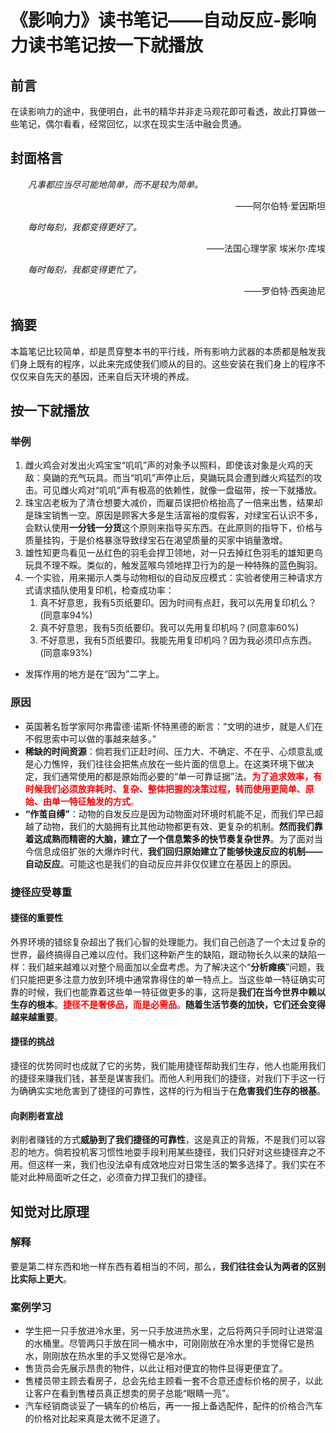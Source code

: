 # 《影响力》读书笔记——自动反应-影响力读书笔记按一下就播放

## 前言


在读影响力的途中，我便明白，此书的精华并非走马观花即可看透，故此打算做一些笔记，偶尔看看，经常回忆，以求在现实生活中融会贯通。


## 封面格言
<p style="text-indent:2em;font-style:oblique">凡事都应当尽可能地简单，而不是较为简单。
<p align="right">——阿尔伯特·爱因斯坦</p>

<p style="text-indent:2em;font-style:oblique">每时每刻，我都变得更好了。
<p align="right">——法国心理学家 埃米尔·库埃</p>

<p style="text-indent:2em;font-style:oblique">每时每刻，我都变得更忙了。
<p align="right">——罗伯特·西奥迪尼</p>


## 摘要

本篇笔记比较简单，却是贯穿整本书的平行线，所有影响力武器的本质都是触发我们身上既有的程序，以此来完成使我们顺从的目的。这些安装在我们身上的程序不仅仅来自先天的基因，还来自后天环境的养成。


## 按一下就播放

### 举例
1. 雌火鸡会对发出火鸡宝宝“叽叽”声的对象予以照料，即使该对象是火鸡的天敌：臭鼬的充气玩具。而当“叽叽”声停止后，臭鼬玩具会遭到雌火鸡猛烈的攻击。可见雌火鸡对“叽叽”声有极高的依赖性，就像一盘磁带，按一下就播放。
2. 珠宝店老板为了清仓想要大减价，而雇员误把价格抬高了一倍来出售，结果却是珠宝销售一空。原因是顾客大多是生活富裕的度假客，对绿宝石认识不多，会默认使用**一分钱一分货**这个原则来指导买东西。在此原则的指导下，价格与质量挂钩，于是价格暴涨导致绿宝石在渴望质量的买家中销量激增。
3. 雄性知更鸟看见一丛红色的羽毛会捍卫领地，对一只去掉红色羽毛的雄知更鸟玩具不理不睬。类似的，触发蓝喉鸟领地捍卫行为的是一种特殊的蓝色胸羽。
4. 一个实验，用来揭示人类与动物相似的自动反应模式：实验者使用三种请求方式请求插队使用复印机，检查成功率：
	1. 真不好意思，我有5页纸要印。因为时间有点赶，我可以先用复印机么？(同意率94%)
	2. 真不好意思，我有5页纸要印。我可以先用复印机吗？(同意率60%)
	3. 不好意思，我有5页纸要印。我能先用复印机吗？因为我必须印点东西。(同意率93%)

- 发挥作用的地方是在“因为”二字上。







### 原因
- 英国著名哲学家阿尔弗雷德·诺斯·怀特黑德的断言：“文明的进步，就是人们在不假思索中可以做的事越来越多。”
- **稀缺的时间资源**：倘若我们正赶时间、压力大、不确定、不在乎、心烦意乱或是心力憔悴，我们往往会把焦点放在一些片面的信息上。在这类环境下做决定，我们通常使用的都是原始而必要的“单一可靠证据”法。**<font style="color:red">为了追求效率，有时候我们必须放弃耗时、复杂、整体把握的决策过程，转而使用更简单、原始、由单一特征触发的方式**。</font>
- **“作茧自缚”**：动物的自发反应是因为动物面对环境时机能不足，而我们早已超越了动物，我们的大脑拥有比其他动物都更有效、更复杂的机制。**然而我们靠着这成熟而精密的大脑，建立了一个信息繁多的快节奏复杂世界**。为了面对当今信息成倍扩张的大爆炸时代，**我们回归原始建立了能够快速反应的机制——自动反应**。可能这也是我们的自动反应并非仅仅建立在基因上的原因。




### 捷径应受尊重

#### 捷径的重要性

外界环境的错综复杂超出了我们心智的处理能力。我们自己创造了一个太过复杂的世界，最终搞得自己难以应付。我们这种新产生的缺陷，跟动物长久以来的缺陷一样：我们越来越难以对整个局面加以全盘考虑。为了解决这个“**分析瘫痪**”问题，我们只能把更多注意力放到环境中通常靠得住的单一特点上。当这些单一特征确实可靠的时候，我们也能靠着这些单一特征做更多的事，这将是**我们在当今世界中赖以生存的根本**。**<font style="color:red">捷径不是奢侈品，而是必需品</font>**。**随着生活节奏的加快，它们还会变得越来越重要**。

#### 捷径的挑战

捷径的优势同时也成就了它的劣势，我们能用捷径帮助我们生存，他人也能用我们的捷径来赚我们钱，甚至是谋害我们。而他人利用我们的捷径，对我们下手这一行为确确实实地危害到了捷径的可靠性，这样的行为相当于在**危害我们生存的根基**。

#### 向剥削者宣战
剥削者赚钱的方式**威胁到了我们捷径的可靠性**，这是真正的背叛，不是我们可以容忍的地方。倘若投机客习惯性地耍手段利用某些捷径，我们只好对这些捷径弃之不用。但这样一来，我们也没法卓有成效地应对日常生活的繁多选择了。我们实在不能对此种局面听之任之，必须奋力捍卫我们的捷径。



## 知觉对比原理

### 解释

要是第二样东西和地一样东西有着相当的不同，那么，**我们往往会认为两者的区别比实际上更大**。

### 案例学习

- 学生把一只手放进冷水里，另一只手放进热水里，之后将两只手同时让进常温的水桶里。尽管两只手放在同一桶水中，可刚刚放在冷水里的手觉得它是热水，刚刚放在热水里的手又觉得它是冷水。
- 售货员会先展示昂贵的物件，以此让相对便宜的物件显得更便宜了。
- 售楼员带主顾去看房子，总会先给主顾看一套不合意还虚标价格的房子，以此让客户在看到售楼员真正想卖的房子总能“眼睛一亮”。
- 汽车经销商谈妥了一辆车的价格后，再一一报上备选配件，配件的价格合汽车的价格对比起来真是太微不足道了。